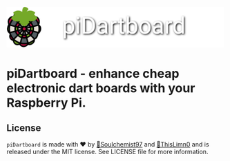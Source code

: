 <p align="center"><img src="/images/piDartboardLogoF.png" width="auto"></p>


# piDartboard - enhance cheap electronic dart boards with your Raspberry Pi.

## License
`piDartboard` is made with ♥  by [🤖Soulchemist97](https://github.com/Soulchemist97) and [🤖ThisLimn0](https://github.com/ThisLimn0) and is released under the MIT license. See LICENSE file for more information.
